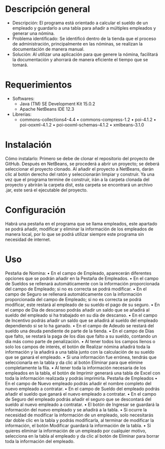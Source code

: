 # Descripción general
  - Descripción: El programa está orientado a calcular el sueldo de un empleado y guardarlo a una tabla para añadir a múltiples empleados y generar una nómina.
  - Problema identificado: Se identificó dentro de la tienda que el proceso de administración, principalmente en las nóminas, se realizan la documentación de manera manual.
  - Solución: Al utilizar una aplicación para que genere la nómina, facilitará la documentación y ahorrará de manera eficiente el tiempo que se tomará.
# Requerimientos
  - Softwares: 
    - Java (TM) SE Development Kit 15.0.2
    - Apache NetBeans IDE 12.3
  - Librerías:
    - commons-collections4-4.4
    • commons-compress-1.2
    • poi-4.1.2
    • poi-ooxml-4.1.2
    • poi-ooxml-schemas-4.1.2
    • xmlbeans-3.1.0
# Instalación
  Cómo instalarlo: Primero se debe de clonar el repositorio del proyecto de GitHub. Después en NetBeans, se procederá a abrir un proyecto; se deberá seleccionar el proyecto clonado. Al añadir el proyecto a NetBeans, darán clic al botón derecho del ratón y seleccionarán limpiar y construir. Ya una vez que el programa termine de construir, irán a la carpeta clonada del proyecto y abrirán la carpeta dist, esta carpeta se encontrará un archivo .jar, este será el ejecutable del proyecto.
# Configuración
  Habrá una pestaña en el programa que se llama empleados, este apartado se podrá añadir, modificar y eliminar la información de los empleados de manera local, por lo que se podrá utilizar siempre este programa sin necesidad de internet.
# Uso
  Pestaña de Nomina:
    • En el campo de Empleado, aparecerán diferentes opciones que se podrán añadir en la Pestaña de Empleados.
    • En el campo de Sueldos se rellenará automáticamente con la información proporcionada del campo de Empleado; si no es correcta se podrá modificar.
    • En el campo de Seguro se rellenará automáticamente con la información proporcionada del campo de Empleado; si no es correcta se podrá modificar, este restará al empleado de su sueldo el pago de su seguro.
    • En el campo de Dia de descanso podrás añadir un saldo que se añadirá al sueldo del empleado si ha trabajado en su día de descanso.
    • En el campo de Incentivo podrás añadir un saldo que se añadirá al sueldo del empleado dependiendo si se lo ha ganado.
    • En el campo de Adeudo se restará del sueldo una deuda pendiente de parte de la tienda.
    • En el campo de Días que falto, se restará la paga de los días que falto a su sueldo, contando un día más como parte de penalización.
    • Al tener todos los campos llenos o solo los campos de interés, el botón de Realizar nómina añadirá toda la información y la añadirá a una tabla junto con la calculación de su sueldo que se ganará el empleado.
    • Si una información fue errónea, tendrás que seleccionarla en la tabla y da clic al botón Eliminar para que elimine completamente la fila.
    • Al tener toda la información necesaria de los empleados en la tabla, el botón de Imprimir generará una tabla de Excel con toda la información realizada y podrás imprimirla.
  Pestaña de Empleados
    • En el campo de Nuevo empleado podrás añadir el nombre completo del nuevo empleado a contratar.
    • En el campo de Sueldo del empleado podrás añadir el sueldo que ganará el nuevo empleado a contratar.
    • En el campo de Seguro del empleado podrás añadir el seguro que se descontará del sueldo al nuevo empleado a contratar.
    • El botón de Ingresar se guardará la información del nuevo empleado y se añadirá a la tabla.
    • Si ocurre la necesidad de modificar la información de un empleado, solo necesitarás dar doble clic en la tabla y podrás modificarla, al terminar de modificar la información, el botón Modificar guardará la información de la tabla.
    • Si quieres eliminar la información de un empleado por cualquier motivo, selecciona en la tabla al empleado y da clic al botón de Eliminar para borrar toda la información del empleado.
